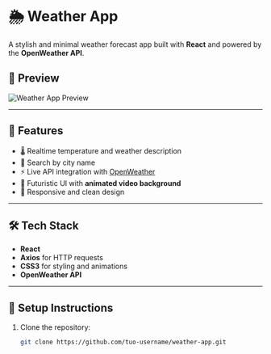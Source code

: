 # 🌦️ Weather App

A stylish and minimal weather forecast app built with **React** and powered by the **OpenWeather API**.

## 📸 Preview

![Weather App Preview](screenshot.png) <!-- opzionale, se vuoi inserire uno screen -->

---

## 🚀 Features

- 🌡️ Realtime temperature and weather description
- 📍 Search by city name
- ⚡ Live API integration with [OpenWeather](https://openweathermap.org/)
- 🎨 Futuristic UI with **animated video background**
- 📱 Responsive and clean design

---

## 🛠️ Tech Stack

- **React**
- **Axios** for HTTP requests
- **CSS3** for styling and animations
- **OpenWeather API**

---

## 🔧 Setup Instructions

1. Clone the repository:

   ```bash
   git clone https://github.com/tuo-username/weather-app.git
